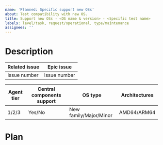 ```yaml
---
name: 'Planned: Specific support new OSs'
about: Test compatibility with new OS.
title: Support new OSs - <OS name & version> - <Specific test name>
labels: level/task, request/operational, type/maintenance
assignees: ''
---
```


# Description

| Related issue | Epic issue |
|---|---|
| Issue number | Issue number|

| Agent tier | Central components support | OS type | Architectures |
|-|-|-|-|
| 1/2/3 | Yes/No | New family/Major/Minor | AMD64/ARM64 |

# Plan

<!-- Uncomment for QA issue
**QA**

## Considerations

- Testing environment: Deploy the new OS taking into account the following notes:
  - If the Wazuh central components are supported: 1 VM for each architecture supported.
  - If the Wazuh agent is supported: 1 VM for each architecture supported.
  - If the Wazuh central components or the Wazuh agent is not supported, deploy a Debian 12 VM for the non-supported component.
- All testing tasks must be completed for each OS architecture supported.
- The following tasks should be completed in order.

## Tasks

- [ ] Test the Wazuh dashboard one-liner deployment.
  - [ ] Deploy a Wazuh agent using the Wazuh dashboard one-liner feature provided in the Wazuh user interface with the following cases.
    - [ ] Only IP address.
    - [ ] Only FQDN.
    - [ ] IP address, agent name, and group.
- [ ] Add/Update/Check CI
  - [ ] Test the JobFlow testing tool for that specific system.
  - [ ] Add the OS and each architecture to the JobFlow testing tool.
  - [ ] Add the OS and each architecture to the GitHub Deployability and Upgrade release templates.
- [ ] Add the OS and its supported architectures to the E2E UX Tests spreadsheet (OS sheet).
- [ ] Create an [issue](https://github.com/wazuh/internal-documentation-requests/issues/new?template=new-OSs-support-request.md) using the "New OSs Support Request" template, requesting the content team to add support for the new OS version in the full support release version, once this issue has been approved and closed.
-->

<!-- Uncomment for CPPSERVER issue
**CppServer**
- [ ] **Tier 1 agent**: Make sure that VD works properly according to the OS tier.
- [ ] **Central components**: Add support for the new OS to the GitHub Actions package builder.
- [ ] **Central components**: Smoke test that the package works, including installation, upgrade, and its related functionality.
-->

<!-- Uncomment for INDEXER issue
**Indexer**
- [ ] **Central components**: Add support for the new OS to the GitHub Actions package builder.
- [ ] **Central components**: Smoke test that the package works, including installation and upgrade.
-->

<!-- Uncomment for DEVOPS minor issue
**DevOps**
- [ ] Update the allocator images.
- [ ] Update AMI, OVA, or Docker images if needed.
-->

<!-- Uncomment for DEVOPS major/new family issue
**DevOps**
- [ ] **Central components**: Manually allocate two different accessible machines with the new OS. This is the first step for everything else.
- [ ] **No central components**: Deploy an All In One (in our featured OS, probably Amazon Linux) and allocate an accessible machine with the new OS to test the agent. This is the first step for everything else.
- [ ] **Central components**: Review/test the installation assistant using the new OS.
- [ ] Add support in the allocator.
- [ ] Adapt Puppet.
- [ ] Adapt Ansible.
- [ ] Update AMI, OVA, or Docker images if needed.
-->

<!-- Uncomment for DASHBOARD issue
**Dashboard**
- [ ] **Central components**: Add support for the new OS to the GitHub Actions package builder.
- [ ] **Central components**: Smoke test that the package works, including installation and upgrade.
-->

<!-- Uncomment for THREATINTEL issue
**ThreatIntel**
- [ ] Define a plan to support the new OS, particularly with regard to SCA policies. If there's no official CIS policy for that OS version, we either use an existing draft or we adapt a previous version.
-->

<!-- Uncomment for AGENT issue
**Agent**

- [ ] Smoke test that the package works, including installation, upgrade, and its related tier functionality.
- [ ] Check the default settings of previous versions, and adapt them to the new OS version if necessary.
- [ ] Add support for the new OS to the GitHub Actions package builder.

Requested testing code:
:white_circle: Requested.
:black_circle: Not requested.

Result code:
:green_circle: Completed: Test finished with success.
:red_circle: Completed with failures.
:yellow_circle: Completed with known issues.

- **Requested checks by tier:**

|| Tier 1 | Tier 2 | Tier 3 | Result |
|-|-|-|-|-|
| **Log collection - System events** | :white_circle: | :white_circle: | :white_circle: | |
| **Log collection - Log files** | :white_circle: | :white_circle: | :white_circle: | |
| **Log collection -Command execution** | :white_circle: | :white_circle: | :white_circle: | |
| **FIM - Scheduled** | :white_circle: | :white_circle: | :white_circle: | |
| **FIM - Realtime** | :white_circle: | :black_circle: | :black_circle: | |
| **FIM - Whodata** | :white_circle: | :black_circle: | :black_circle: | |
| **SCA** | :white_circle: | :white_circle: | :black_circle: | |
| **Inventory** | :white_circle: | :white_circle: | :white_circle: | |
| **Active response** | :white_circle: | :white_circle: | :black_circle: | |
| **Remote upgrade** | :white_circle: | :black_circle: | :black_circle: | |
| **Command monitoring** | :white_circle: | :white_circle: | :black_circle: | |
| **Wodles** | :white_circle: | :black_circle: | :black_circle: | |
-->
